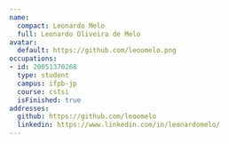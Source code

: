 ```yaml
---
name:
  compact: Leonardo Melo
  full: Leonardo Oliveira de Melo
avatar:
  default: https://github.com/leoomelo.png
occupations:
- id: 20051370268
  type: student
  campus: ifpb-jp
  course: cstsi
  isFinished: true
addresses:
  github: https://github.com/leoomelo
  linkedin: https://www.linkedin.com/in/leonardomelo/
---
```

